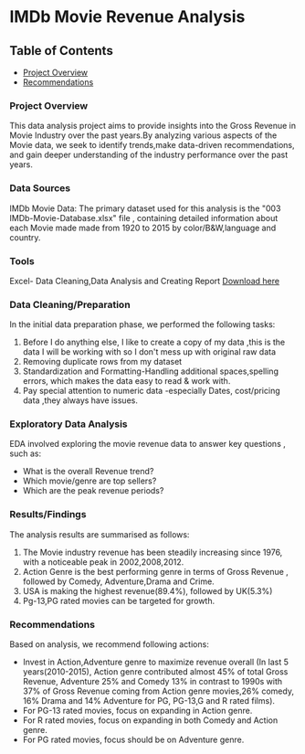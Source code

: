 # IMDb Movie Revenue Analysis

## Table of Contents

- [Project Overview](#project-overview)
- [Recommendations](#recommendations)

### Project Overview

This data analysis project aims to provide insights into the Gross Revenue in Movie Industry over the past years.By analyzing various aspects of the Movie data, we seek to identify trends,make data-driven recommendations, and gain deeper understanding of the industry performance over the past years.

### Data Sources

IMDb Movie Data: The primary dataset used for this analysis is the "003 IMDb-Movie-Database.xlsx" file , containing detailed information about each Movie made made from 1920 to 2015 by color/B&W,language and country.

### Tools

Excel- Data Cleaning,Data Analysis and Creating Report [Download here](https://microsoft.com)


### Data Cleaning/Preparation

In the initial data preparation phase, we performed the following tasks:

1. Before I do anything else, I like to create a copy of my data ,this is the data I will be working with so I don't mess up with original raw data 
2. Removing duplicate rows from my dataset
3. Standardization and Formatting-Handling additional spaces,spelling errors, which makes the data easy to read & work with.
4. Pay special attention to numeric data -especially Dates, cost/pricing data ,they always have issues.
   

### Exploratory Data Analysis

EDA involved exploring the movie revenue data to answer key questions , such as:

- What is the overall Revenue trend?
- Which movie/genre are top sellers?
- Which are the peak revenue periods?

 ### Results/Findings

The analysis results are summarised as follows:

1. The Movie industry revenue has been steadily increasing since 1976, with a noticeable peak in 2002,2008,2012.
2. Action Genre is the best performing genre in terms of Gross Revenue , followed by Comedy, Adventure,Drama and Crime.
3. USA is making the highest revenue(89.4%), followed by UK(5.3%)
4. Pg-13,PG rated movies can be targeted for growth.

### Recommendations

Based on analysis, we recommend following actions:

- Invest in Action,Adventure genre to maximize revenue overall (In last 5 years(2010-2015), Action genre contributed almost 45% of total Gross Revenue, Adventure 25% and Comedy 13% in contrast to 1990s with 37% of Gross Revenue coming from Action genre movies,26% comedy, 16% Drama and 14% Adventure for PG, PG-13,G and R rated films). 
- For PG-13 rated movies, focus on expanding in Action genre.
- For R rated movies, focus on expanding in both Comedy and Action genre.
- For PG rated movies, focus should be on Adventure genre.
